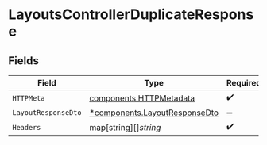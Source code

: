 # LayoutsControllerDuplicateResponse


## Fields

| Field                                                                         | Type                                                                          | Required                                                                      | Description                                                                   |
| ----------------------------------------------------------------------------- | ----------------------------------------------------------------------------- | ----------------------------------------------------------------------------- | ----------------------------------------------------------------------------- |
| `HTTPMeta`                                                                    | [components.HTTPMetadata](../../models/components/httpmetadata.md)            | :heavy_check_mark:                                                            | N/A                                                                           |
| `LayoutResponseDto`                                                           | [*components.LayoutResponseDto](../../models/components/layoutresponsedto.md) | :heavy_minus_sign:                                                            | Created                                                                       |
| `Headers`                                                                     | map[string][]*string*                                                         | :heavy_check_mark:                                                            | N/A                                                                           |